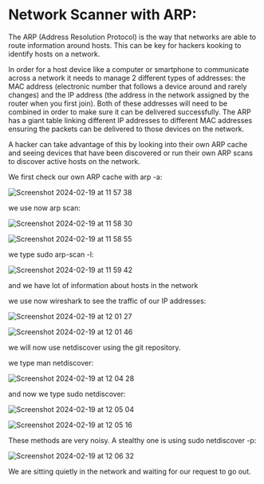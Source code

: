 # Network Scanner with ARP:

 The ARP (Address Resolution Protocol) is the way that networks are able to route information around hosts. This can be key for hackers kooking to identify hosts on a network.

 In order for a host device like a computer or smartphone to communicate across a network it needs to manage 2 different types of addresses: the MAC address (electronic number that follows a device around and rarely changes) and the IP address (the address in the network assigned by the router when you first join). Both of these addresses will need to be combined in order to make sure it can be delivered successfully. The ARP has a giant table linking different IP addresses to different MAC addresses ensuring the packets can be delivered to those devices on the network. 

A hacker can take advantage of this by looking into their own ARP cache and seeing devices that have been discovered or run their own ARP scans to discover active hosts on the network.

We first check our own ARP cache with arp -a:

![Screenshot 2024-02-19 at 11 57 38](https://github.com/redjules/Network-Scanner/assets/106017493/fe8901f9-7efa-4143-bc64-686a923f6764)

we use now arp scan:

![Screenshot 2024-02-19 at 11 58 30](https://github.com/redjules/Network-Scanner/assets/106017493/bb747abb-a830-4c50-bf5b-242e4067c71c)

![Screenshot 2024-02-19 at 11 58 55](https://github.com/redjules/Network-Scanner/assets/106017493/758ecd9e-b7a1-461e-b2c2-3f453c014a1b)

we type sudo arp-scan -l:

![Screenshot 2024-02-19 at 11 59 42](https://github.com/redjules/Network-Scanner/assets/106017493/da5d6cc1-4f6a-44fd-a1a1-ff32f5131bc8)

and we have lot of information about hosts in the network

we use now wireshark to see the traffic of our IP addresses:


![Screenshot 2024-02-19 at 12 01 27](https://github.com/redjules/Network-Scanner/assets/106017493/6247d966-3ffc-43a1-85e0-230c68e94670)

![Screenshot 2024-02-19 at 12 01 46](https://github.com/redjules/Network-Scanner/assets/106017493/8fcf1d8e-a99e-403f-9778-fba5c947c57c)


we will now use netdiscover using the git repository.

we type man netdiscover:

![Screenshot 2024-02-19 at 12 04 28](https://github.com/redjules/Network-Scanner/assets/106017493/0d922d17-7b68-43ea-983b-b9082ac33e96)

and now we type sudo netdiscover:

![Screenshot 2024-02-19 at 12 05 04](https://github.com/redjules/Network-Scanner/assets/106017493/5cec9f31-1c21-4355-8dc9-586f6b456a35)

![Screenshot 2024-02-19 at 12 05 16](https://github.com/redjules/Network-Scanner/assets/106017493/dbec6e57-63c6-416a-a2fd-7849bc0c5545)

These methods are very noisy. A stealthy one is using sudo netdiscover -p:

![Screenshot 2024-02-19 at 12 06 32](https://github.com/redjules/Network-Scanner/assets/106017493/c6d7cfd4-062c-4199-8cd6-d46a971f570b)


We are sitting quietly in the network and waiting for our request to go out.




